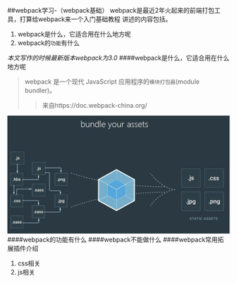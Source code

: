 ##webpack学习-（webpack基础）
webpack是最近2年火起来的前端打包工具，打算给webpack来一个入门基础教程
讲述的内容包括。

1. webpack是什么，它适合用在什么地方呢
2. webpack的`功能`有什么

*本文写作的时候最新版本webpack为3.0*
####webpack是什么，它适合用在什么地方呢
>webpack 是一个现代 JavaScript 应用程序的`模块打包器`(module bundler)。
>>来自https://doc.webpack-china.org/

![](/assets/article_images/webpack_basic_home_title.jpg)
####webpack的功能有什么
####webpack不能做什么
####webpack常用拓展插件介绍
1. css相关
2. js相关 



